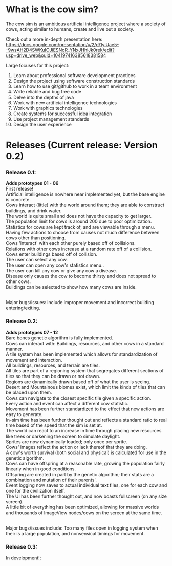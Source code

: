# What is the cow sim?
The cow sim is an ambitious artificial intelligence project where a 
society of cows, acting similar to humans, create and live out a 
society. 

Check out a more in-depth presentation here: https://docs.google.com/presentation/u/2/d/1yiUae5--9wsAH2D4SWKuIOJiESNoR_YNxJHhiJk0rek/edit?usp=drive_web&ouid=104197416385618381584

Large focuses for this project:
1. Learn about professional software development practices
1. Design the project using software construction standards
1. Learn how to use git/github to work in a team environment
1. Write reliable and bug free code
1. Delve into the depths of java
1. Work with new artificial intelligence technologies
1. Work with graphics technologies
1. Create systems for successful idea integration 
1. Use project management standards
1. Design the user experience

# Releases (Current release: Version 0.2)

### Release 0.1:
<B> Adds prototypes 01 - 06 </B><br>
First release! <br>
Artificial intelligence is nowhere near implemented yet, but the base 
engine is concrete. <br>
Cows interact (little) with the world around them; they are able to 
construct buildings, and drink water. <br>
The world is quite small and does not have the capacity to get 
larger.<br>
The population limit for cows is around 200 due to poor 
optimization.<br>
Statistics for cows are kept track of, and are viewable through a menu. 
<br>
Having few actions to choose from causes not much difference between 
cows other than positioning. <br>
Cows 'interact' with each other purely based off of collisions. <br>
Relations with other cows increase at a random rate off of a collision. 
<br>
Cows enter buildings based off of collision. <br>
The user can select any cow. <br>
The user can open any cow's statistics menu.. <br>
The user can kill any cow or give any cow a disease. <br>
Disease only causes the cow to become thirsty and does not spread to 
other cows. <br>
Buildings can be selected to show how many cows are inside. <br><br>

Major bugs/issues: include improper movement and incorrect building 
entering/exiting. <br>

### Release 0.2:

<B> Adds prototypes 07 - 12 </B><br>
Bare bones genetic algorithm is fully implemented. <br>
Cows can interact with: Buildings, resources, and other cows in a 
standard manner. <br>
A tile system has been implemented which allows for standardization of 
movement and interaction. <br>
All buildings, resources, and terrain are tiles. <br>
All tiles are part of a regioning system that segregates different 
sections of tiles so that they can be drawn or not drawn. <br>
Regions are dynamically drawn based off of what the user is seeing. <br>
Desert and Mountainous biomes exist, which limit the kinds of tiles that 
can be placed upon them. <br>
Cows can navigate to the closest specific tile given a specific action. 
<br>
Every action and event can affect a different cow statistic. <br>
Movement has been further standardized to the effect that new actions 
are easy to generate. <br>
In-sim time has been further thought out and reflects a standard ratio 
to real time based of the speed that the sim is set at. <br>
The world can react to an increase in time through placing new resources 
like trees or darkening the screen to simulate daylight. <br>
Sprites are now dynamically loaded; only once per sprite. <br>
Cows' images reflect the action or lack thereof that they are doing. 
<br>
A cow's worth survival (both social and physical) is calculated for use 
in the genetic algorithm. <br>
Cows can have offspring at a reasonable rate, growing the population 
fairly linearly when in good conditions. <br>
Offspring are created in part by the genetic algorithm; their stats are 
a combination and mutation of their parents'. <br>
Event logging now saves to actual individual text files, one for each 
cow and one for the civilization itself. <br>
The UI has been further thought out, and now boasts fullscreen (on any 
size screen). <br>
A little bit of everything has been optimized, allowing for massive 
worlds and thousands of ImageView nodes/cows on the screen at the same 
time. <br><br>

Major bugs/issues include: Too many files open in logging system when 
their is a large population, and nonsensical timings for movement. <br>

### Release 0.3:

In development!;
